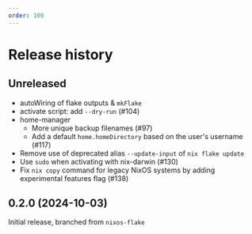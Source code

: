 ```yaml
---
order: 100
---
```


# Release history

## Unreleased

- autoWiring of flake outputs & `mkFlake`
- activate script: add `--dry-run` (#104)
- home-manager
  - More unique backup filenames (#97)
  - Add a default `home.homeDirectory` based on the user's username (#117)
- Remove use of deprecated alias `--update-input` of `nix flake update`
- Use `sudo` when activating with nix-darwin (#130)
- Fix `nix copy` command for legacy NixOS systems by adding experimental features flag (#138)

## 0.2.0 (2024-10-03)

Initial release, branched from `nixos-flake`
